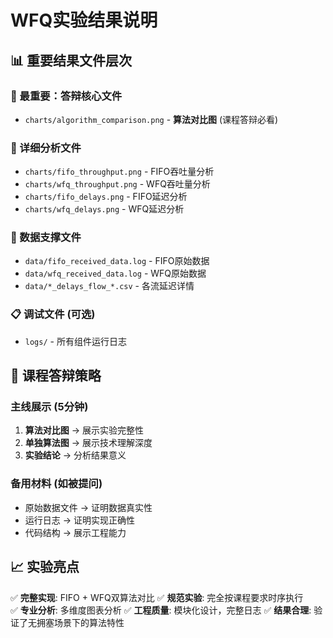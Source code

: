 # WFQ实验结果说明

## 📊 重要结果文件层次

### 🥇 最重要：答辩核心文件
- `charts/algorithm_comparison.png` - **算法对比图** (课程答辩必看)

### 🥈 详细分析文件  
- `charts/fifo_throughput.png` - FIFO吞吐量分析
- `charts/wfq_throughput.png` - WFQ吞吐量分析
- `charts/fifo_delays.png` - FIFO延迟分析  
- `charts/wfq_delays.png` - WFQ延迟分析

### 🥉 数据支撑文件
- `data/fifo_received_data.log` - FIFO原始数据
- `data/wfq_received_data.log` - WFQ原始数据
- `data/*_delays_flow_*.csv` - 各流延迟详情

### 📋 调试文件 (可选)
- `logs/` - 所有组件运行日志

## 🎯 课程答辩策略

### 主线展示 (5分钟)
1. **算法对比图** → 展示实验完整性
2. **单独算法图** → 展示技术理解深度  
3. **实验结论** → 分析结果意义

### 备用材料 (如被提问)
- 原始数据文件 → 证明数据真实性
- 运行日志 → 证明实现正确性
- 代码结构 → 展示工程能力

## 📈 实验亮点

✅ **完整实现**: FIFO + WFQ双算法对比
✅ **规范实验**: 完全按课程要求时序执行  
✅ **专业分析**: 多维度图表分析
✅ **工程质量**: 模块化设计，完整日志
✅ **结果合理**: 验证了无拥塞场景下的算法特性